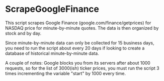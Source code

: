 # ScrapeGoogleFinance

This script scrapes Google Finance (google.com/finance/getprices) for NASDAQ price for minute-by-minute quotes. The data is then organized by stock and by day.

Since minute-by-minute data can only be collected for 15 business days, you need to run the script about every 20 days if looking to create a database of historical minute-by-minute data.

A couple of notes: Google blocks you from its servers after about 1000 requests, so for the list of 3000(ish) ticker prices, you must run the script 3 times incrementing the variable "start" by 1000 every time.
